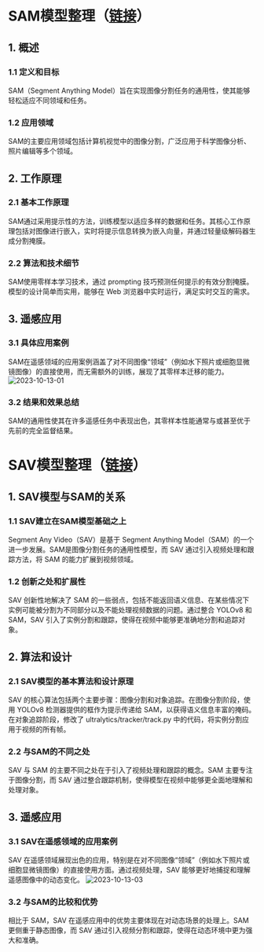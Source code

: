 # SAM模型整理（[链接](https://segment-anything.com/)）

## 1. 概述

### 1.1 定义和目标
SAM（Segment Anything Model）旨在实现图像分割任务的通用性，使其能够轻松适应不同领域和任务。

### 1.2 应用领域
SAM的主要应用领域包括计算机视觉中的图像分割，广泛应用于科学图像分析、照片编辑等多个领域。

## 2. 工作原理

### 2.1 基本工作原理
SAM通过采用提示性的方法，训练模型以适应多样的数据和任务。其核心工作原理包括对图像进行嵌入，实时将提示信息转换为嵌入向量，并通过轻量级解码器生成分割掩膜。

### 2.2 算法和技术细节
SAM使用零样本学习技术，通过 prompting 技巧预测任何提示的有效分割掩膜。模型的设计简单而实用，能够在 Web 浏览器中实时运行，满足实时交互的需求。

## 3. 遥感应用

### 3.1 具体应用案例
SAM在遥感领域的应用案例涵盖了对不同图像“领域”（例如水下照片或细胞显微镜图像）的直接使用，而无需额外的训练，展现了其零样本迁移的能力。
![2023-10-13-01](https://github.com/ZYJ-Group/Tanghy/assets/94824386/83e34430-a4c9-4480-ac65-45448219fd79)  


### 3.2 结果和效果总结
SAM的通用性使其在许多遥感任务中表现出色，其零样本性能通常与或甚至优于先前的完全监督结果。

# SAV模型整理（[链接](http://sav.cstor.cn/#/)）

## 1. SAV模型与SAM的关系

### 1.1 SAV建立在SAM模型基础之上

Segment Any Video（SAV）是基于 Segment Anything Model（SAM）的一个进一步发展。SAM是图像分割任务的通用性模型，而 SAV 通过引入视频处理和跟踪方法，将 SAM 的能力扩展到视频领域。

### 1.2 创新之处和扩展性

SAV 创新性地解决了 SAM 的一些弱点，包括不能返回语义信息、在某些情况下实例可能被分割为不同部分以及不能处理视频数据的问题。通过整合 YOLOv8 和 SAM，SAV 引入了实例分割和跟踪，使得在视频中能够更准确地分割和追踪对象。

## 2. 算法和设计

### 2.1 SAV模型的基本算法和设计原理

SAV 的核心算法包括两个主要步骤：图像分割和对象追踪。在图像分割阶段，使用 YOLOv8 检测器提供的框作为提示传递给 SAM，以获得语义信息丰富的掩码。在对象追踪阶段，修改了 ultralytics/tracker/track.py 中的代码，将实例分割应用于视频的所有帧。

### 2.2 与SAM的不同之处

SAV 与 SAM 的主要不同之处在于引入了视频处理和跟踪的概念。SAM 主要专注于图像分割，而 SAV 通过整合跟踪机制，使得模型在视频中能够更全面地理解和处理对象。

## 3. 遥感应用

### 3.1 SAV在遥感领域的应用案例

SAV 在遥感领域展现出色的应用，特别是在对不同图像“领域”（例如水下照片或细胞显微镜图像）的直接使用方面。通过视频处理，SAV 能够更好地捕捉和理解遥感图像中的动态变化。
![2023-10-13-03](https://github.com/ZYJ-Group/Tanghy/assets/94824386/27f848fe-4bbd-407d-b08a-03b929db248c)  



### 3.2 与SAM的比较和优势

相比于 SAM，SAV 在遥感应用中的优势主要体现在对动态场景的处理上。SAM 更侧重于静态图像，而 SAV 通过引入视频分割和跟踪，使得在动态环境中更为强大和准确。


